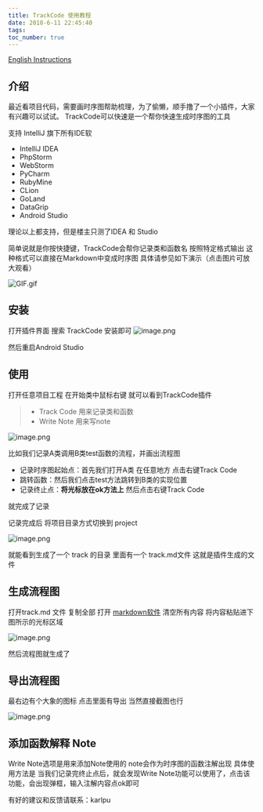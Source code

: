 ```yaml
---
title: TrackCode 使用教程
date: 2018-6-11 22:45:40
tags:
toc_number: true
---
```


[English Instructions](https://www.puwenhui.com/2018/06/13/TrackCode-En/)

## 介绍
最近看项目代码，需要画时序图帮助梳理，为了偷懒，顺手撸了一个小插件，大家有兴趣可以试试。
TrackCode可以快速是一个帮你快速生成时序图的工具

支持 IntelliJ 旗下所有IDE软
* IntelliJ IDEA
* PhpStorm  
* WebStorm  
* PyCharm  
* RubyMine  
* CLion  
* GoLand  
* DataGrip  
* Android Studio

理论以上都支持，但是楼主只测了IDEA 和 Studio

简单说就是你按快捷键，TrackCode会帮你记录类和函数名 按照特定格式输出
这种格式可以直接在Markdown中变成时序图
具体请参见如下演示（点击图片可放大观看）

![GIF.gif](https://upload-images.jianshu.io/upload_images/1967257-e651075d2f86006a.gif?imageMogr2/auto-orient/strip)

## 安装
打开插件界面 搜索 TrackCode 安装即可
![image.png](https://upload-images.jianshu.io/upload_images/1967257-160188d605158217.png?imageMogr2/auto-orient/strip%7CimageView2/2/w/1240)

然后重启Android Studio

## 使用
打开任意项目工程
在开始类中鼠标右键 就可以看到TrackCode插件
> * Track Code 用来记录类和函数
> * Write Note 用来写note

![image.png](https://upload-images.jianshu.io/upload_images/1967257-b5683bdd74b4baaf.png?imageMogr2/auto-orient/strip%7CimageView2/2/w/1240)


比如我们记录A类调用B类test函数的流程，并画出流程图
* 记录时序图起始点：首先我们打开A类 在任意地方 点击右键Track Code 
* 跳转函数：然后我们点击test方法跳转到B类的实现位置
* 记录终止点：**将光标放在ok方法上** 然后点击右键Track Code

就完成了记录

记录完成后 将项目目录方式切换到 project

![image.png](https://upload-images.jianshu.io/upload_images/1967257-c7d08ddb65998f2a.png?imageMogr2/auto-orient/strip%7CimageView2/2/w/1240)

就能看到生成了一个 track 的目录 里面有一个 track.md文件
这就是插件生成的文件

## 生成流程图
打开track.md 文件
复制全部
打开 [markdown软件](https://maxiang.io/)
清空所有内容
将内容粘贴进下图所示的光标区域

![image.png](https://upload-images.jianshu.io/upload_images/1967257-074b19f6e9c7cb2f.png?imageMogr2/auto-orient/strip%7CimageView2/2/w/1240)

然后流程图就生成了

## 导出流程图
最右边有个大象的图标
点击里面有导出
当然直接截图也行

![image.png](https://upload-images.jianshu.io/upload_images/1967257-771bc5f3e16eacae.png?imageMogr2/auto-orient/strip%7CimageView2/2/w/1240)

## 添加函数解释 Note
Write Note选项是用来添加Note使用的
note会作为时序图的函数注解出现
具体使用方法是
当我们记录完终止点后，就会发现Write Note功能可以使用了，点击该功能，会出现弹框，输入注解内容点ok即可


有好的建议和反馈请联系：karlpu